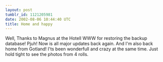 ```yaml
---
layout: post
tumblr_id: 1121205981
date: 2002-08-06 10:44:40 UTC
title: Home and happy
---
```


Well, Thanks to Magnus at the Hotell WWW for restoring the backup database! Pjuh! Now is all major updates back again. And I'm also back home from Gotland! I'ts been wonderfull and crazy at the same time. Just hold tight to see the photos from 4 rolls.
